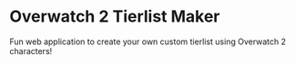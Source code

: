 
# Overwatch 2 Tierlist Maker

Fun web application to create your own custom tierlist using Overwatch 2 characters!